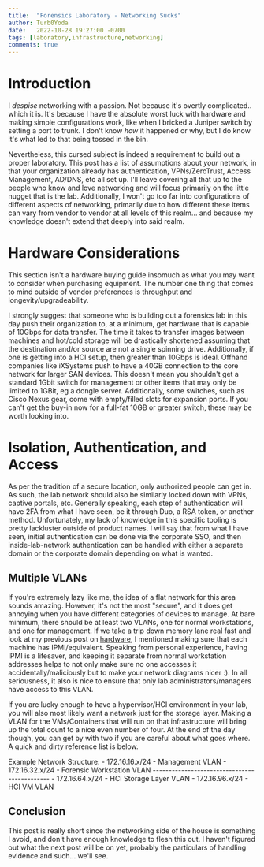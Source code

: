 ```yaml
---
title:  "Forensics Laboratory - Networking Sucks"
author: Turb0Yoda
date:   2022-10-28 19:27:00 -0700
tags: [laboratory,infrastructure,networking]
comments: true
---
```


# Introduction

I _despise_ networking with a passion. Not because it's overtly complicated.. which it is. It's because I have the absolute worst luck with hardware and making simple configurations work, like when I bricked a Juniper switch by setting a port to trunk. I don't know _how_ it happened or why, but I do know it's what led to that being tossed in the bin. 

Nevertheless, this cursed subject is indeed a requirement to build out a proper laboratory. This post has a list of assumptions about _your_ network, in that your organization already has authentication, VPNs/ZeroTrust, Access Management, AD/DNS, etc all set up. I'll leave covering all that up to the people who know and love networking and will focus primarily on the little nugget that is the lab. Additionally, I won't go too far into configurations of different aspects of networking, primarily due to how different these items can vary from vendor to vendor at all levels of this realm... and because my knowledge doesn't extend that deeply into said realm.


# Hardware Considerations

This section isn't a hardware buying guide insomuch as what you may want to consider when purchasing equipment. The number one thing that comes to mind outside of vendor preferences is throughput and longevity/upgradeability.

I strongly suggest that someone who is building out a forensics lab in this day push their organization to, at a minimum, get hardware that is capable of 10Gbps for data transfer. The time it takes to transfer images between machines and hot/cold storage will be drastically shortened assuming that the destination and/or source are not a single spinning drive. Additionally, if one is getting into a HCI setup, then greater than 10Gbps is ideal. Offhand companies like iXSystems push to have a 40GB connection to the core network for larger SAN devices. This doesn't mean you shouldn't get a standard 1Gbit switch for management or other items that may only be limited to 1GBit, eg a dongle server. Additionally, some switches, such as Cisco Nexus gear, come with empty/filled slots for expansion ports. If you can't get the buy-in now for a full-fat 10GB or greater switch, these may be worth looking into.

# Isolation, Authentication, and Access

As per the tradition of a secure location, only authorized people can get in. As such, the lab network should also be similarly locked down with VPNs, captive portals, etc. Generally speaking, each step of authentication will have 2FA from what I have seen, be it through Duo, a RSA token, or another method. Unfortunately, my lack of knowledge in this specific tooling is pretty lackluster outside of product names. I will say that from what I have seen, initial authentication can be done via the corporate SSO, and then inside-lab-network authentication can be handled with either a separate domain or the corporate domain depending on what is wanted.

## Multiple VLANs

If you're extremely lazy like me, the idea of a flat network for this area sounds amazing. However, it's not the most "secure", and it does get annoying when you have different categories of devices to manage. At bare minimum, there should be at least two VLANs, one for normal workstations, and one for management. If we take a trip down memory lane real fast and look at my previous post on [hardware](https://turb0yoda.com/posts/forensic-laboratory-the-building-blocks-hardware/#forensic-towers), I mentioned making sure that each machine has IPMI/equivalent. Speaking from personal experience, having IPMI is a lifesaver, and keeping it separate from normal workstation addresses helps to not only make sure no one accesses it accidentally/maliciously but to make your network diagrams nicer :). In all seriousness, it also is nice to ensure that only lab administrators/managers have access to this VLAN. 

If you are lucky enough to have a hypervisor/HCI environment in your lab, you will also most likely want a network just for the storage layer. Making a VLAN for the VMs/Containers that will run on that infrastructure will bring up the total count to a nice even number of four. At the end of the day though, you can get by with two if you are careful about what goes where. A quick and dirty reference list is below.

Example Network Structure:
    - 172.16.16.x/24 - Management VLAN
    - 172.16.32.x/24 - Forensic Workstation VLAN
    ---------------------------------------------
    - 172.16.64.x/24 - HCI Storage Layer VLAN
    - 172.16.96.x/24 - HCI VM VLAN

## Conclusion

This post is really short since the networking side of the house is something I avoid, and don't have enough knowledge to flesh this out. I haven't figured out what the next post will be on yet, probably the particulars of handling evidence and such... we'll see.